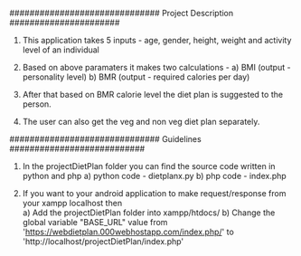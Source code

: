 ############################## Project Description ######################

1. This application takes 5 inputs - age, gender, height, weight and activity level of an individual

2. Based on above paramaters it makes two calculations - 
     a) BMI (output - personality level) 
     b) BMR (output - required calories per day)   

3. After that based on BMR calorie level the diet plan is suggested to the person. 

4. The user can also get the veg and non veg diet plan separately. 


############################## Guidelines ###########################

1. In the projectDietPlan folder you can find the source code written in python and php 
   a) python code - dietplanx.py
   b) php code -  index.php
   
2. If you want to your android application to make request/response from your xampp localhost then    
   a) Add the projectDietPlan folder into xampp/htdocs/
   b) Change the global variable "BASE_URL" value from 'https://webdietplan.000webhostapp.com/index.php/' 
      to 'http://localhost/projectDietPlan/index.php'
